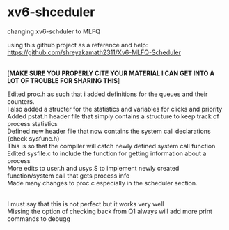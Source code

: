 # xv6-shceduler
changing xv6-schduler to MLFQ

using this github project as a reference and help: <br>
https://github.com/shreyakamath2311/Xv6-MLFQ-Scheduler <br> <br>

[**MAKE SURE YOU PROPERLY CITE YOUR MATERIAL I CAN GET INTO A LOT OF TROUBLE FOR SHARING THIS**]

Edited proc.h as such that i added definitions for the queues and their counters.<br>
I also added a structer for the statistics and variables for clicks and priority <br>
Added pstat.h header file that simply contains a structure to keep track of process statistics <br>
Defined new header file that now contains the system call declarations {check sysfunc.h} <br>
This is so that the compiler will catch newly defined system call function <br> 
Edited sysfile.c to include the function for getting information about a process <br>
More edits to user.h and usys.S to implement newly created function/system call that gets process info <br>
Made many changes to proc.c especially in the scheduler section. <br><br>

I must say that this is not perfect but it works very well <br>
Missing the option of checking back from Q1 always will add more print commands to debugg<br>
